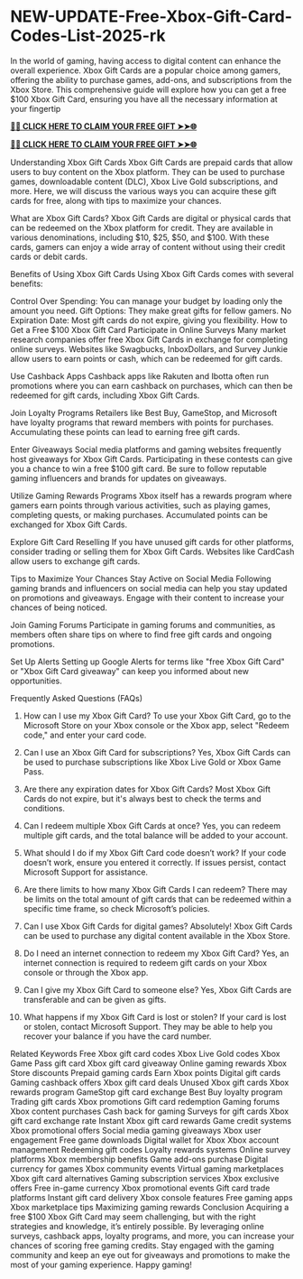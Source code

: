 # NEW-UPDATE-Free-Xbox-Gift-Card-Codes-List-2025-rk
In the world of gaming, having access to digital content can enhance the overall experience. Xbox Gift Cards are a popular choice among gamers, offering the ability to purchase games, add-ons, and subscriptions from the Xbox Store. This comprehensive guide will explore how you can get a free $100 Xbox Gift Card, ensuring you have all the necessary information at your fingertip

**[🌟✨ CLICK HERE TO CLAIM YOUR FREE GIFT ➤➤🌐](https://progiftzone.com/xbox%20gift%20card)**

**[🌟✨ CLICK HERE TO CLAIM YOUR FREE GIFT ➤➤🌐](https://progiftzone.com/xbox%20gift%20card)**


Understanding Xbox Gift Cards
Xbox Gift Cards are prepaid cards that allow users to buy content on the Xbox platform. They can be used to purchase games, downloadable content (DLC), Xbox Live Gold subscriptions, and more. Here, we will discuss the various ways you can acquire these gift cards for free, along with tips to maximize your chances.

What are Xbox Gift Cards?
Xbox Gift Cards are digital or physical cards that can be redeemed on the Xbox platform for credit. They are available in various denominations, including $10, $25, $50, and $100. With these cards, gamers can enjoy a wide array of content without using their credit cards or debit cards.

Benefits of Using Xbox Gift Cards
Using Xbox Gift Cards comes with several benefits:

Control Over Spending: You can manage your budget by loading only the amount you need.
Gift Options: They make great gifts for fellow gamers.
No Expiration Date: Most gift cards do not expire, giving you flexibility.
How to Get a Free $100 Xbox Gift Card
Participate in Online Surveys
Many market research companies offer free Xbox Gift Cards in exchange for completing online surveys. Websites like Swagbucks, InboxDollars, and Survey Junkie allow users to earn points or cash, which can be redeemed for gift cards.

Use Cashback Apps
Cashback apps like Rakuten and Ibotta often run promotions where you can earn cashback on purchases, which can then be redeemed for gift cards, including Xbox Gift Cards.

Join Loyalty Programs
Retailers like Best Buy, GameStop, and Microsoft have loyalty programs that reward members with points for purchases. Accumulating these points can lead to earning free gift cards.

Enter Giveaways
Social media platforms and gaming websites frequently host giveaways for Xbox Gift Cards. Participating in these contests can give you a chance to win a free $100 gift card. Be sure to follow reputable gaming influencers and brands for updates on giveaways.

Utilize Gaming Rewards Programs
Xbox itself has a rewards program where gamers earn points through various activities, such as playing games, completing quests, or making purchases. Accumulated points can be exchanged for Xbox Gift Cards.

Explore Gift Card Reselling
If you have unused gift cards for other platforms, consider trading or selling them for Xbox Gift Cards. Websites like CardCash allow users to exchange gift cards.

Tips to Maximize Your Chances
Stay Active on Social Media
Following gaming brands and influencers on social media can help you stay updated on promotions and giveaways. Engage with their content to increase your chances of being noticed.

Join Gaming Forums
Participate in gaming forums and communities, as members often share tips on where to find free gift cards and ongoing promotions.

Set Up Alerts
Setting up Google Alerts for terms like "free Xbox Gift Card" or "Xbox Gift Card giveaway" can keep you informed about new opportunities.

Frequently Asked Questions (FAQs)
1. How can I use my Xbox Gift Card?
To use your Xbox Gift Card, go to the Microsoft Store on your Xbox console or the Xbox app, select "Redeem code," and enter your card code.

2. Can I use an Xbox Gift Card for subscriptions?
Yes, Xbox Gift Cards can be used to purchase subscriptions like Xbox Live Gold or Xbox Game Pass.

3. Are there any expiration dates for Xbox Gift Cards?
Most Xbox Gift Cards do not expire, but it's always best to check the terms and conditions.

4. Can I redeem multiple Xbox Gift Cards at once?
Yes, you can redeem multiple gift cards, and the total balance will be added to your account.

5. What should I do if my Xbox Gift Card code doesn’t work?
If your code doesn’t work, ensure you entered it correctly. If issues persist, contact Microsoft Support for assistance.

6. Are there limits to how many Xbox Gift Cards I can redeem?
There may be limits on the total amount of gift cards that can be redeemed within a specific time frame, so check Microsoft’s policies.

7. Can I use Xbox Gift Cards for digital games?
Absolutely! Xbox Gift Cards can be used to purchase any digital content available in the Xbox Store.

8. Do I need an internet connection to redeem my Xbox Gift Card?
Yes, an internet connection is required to redeem gift cards on your Xbox console or through the Xbox app.

9. Can I give my Xbox Gift Card to someone else?
Yes, Xbox Gift Cards are transferable and can be given as gifts.

10. What happens if my Xbox Gift Card is lost or stolen?
If your card is lost or stolen, contact Microsoft Support. They may be able to help you recover your balance if you have the card number.

Related Keywords
Free Xbox gift card codes
Xbox Live Gold codes
Xbox Game Pass gift card
Xbox gift card giveaway
Online gaming rewards
Xbox Store discounts
Prepaid gaming cards
Earn Xbox points
Digital gift cards
Gaming cashback offers
Xbox gift card deals
Unused Xbox gift cards
Xbox rewards program
GameStop gift card exchange
Best Buy loyalty program
Trading gift cards
Xbox promotions
Gift card redemption
Gaming forums
Xbox content purchases
Cash back for gaming
Surveys for gift cards
Xbox gift card exchange rate
Instant Xbox gift card rewards
Game credit systems
Xbox promotional offers
Social media gaming giveaways
Xbox user engagement
Free game downloads
Digital wallet for Xbox
Xbox account management
Redeeming gift codes
Loyalty rewards systems
Online survey platforms
Xbox membership benefits
Game add-ons purchase
Digital currency for games
Xbox community events
Virtual gaming marketplaces
Xbox gift card alternatives
Gaming subscription services
Xbox exclusive offers
Free in-game currency
Xbox promotional events
Gift card trade platforms
Instant gift card delivery
Xbox console features
Free gaming apps
Xbox marketplace tips
Maximizing gaming rewards
Conclusion
Acquiring a free $100 Xbox Gift Card may seem challenging, but with the right strategies and knowledge, it’s entirely possible. By leveraging online surveys, cashback apps, loyalty programs, and more, you can increase your chances of scoring free gaming credits. Stay engaged with the gaming community and keep an eye out for giveaways and promotions to make the most of your gaming experience. Happy gaming!
